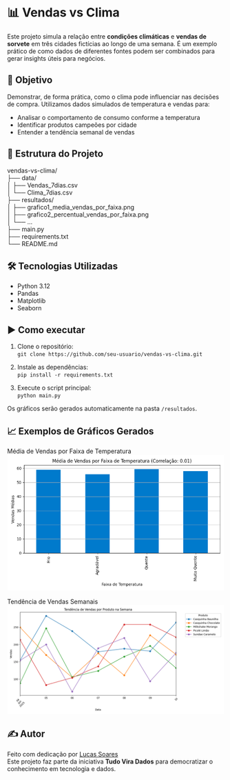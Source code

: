 # 📊 Vendas vs Clima

Este projeto simula a relação entre **condições climáticas** e **vendas de sorvete** em três cidades fictícias ao longo de uma semana. É um exemplo prático de como dados de diferentes fontes podem ser combinados para gerar insights úteis para negócios.

## 🧠 Objetivo

Demonstrar, de forma prática, como o clima pode influenciar nas decisões de compra. Utilizamos dados simulados de temperatura e vendas para:

- Analisar o comportamento de consumo conforme a temperatura  
- Identificar produtos campeões por cidade  
- Entender a tendência semanal de vendas  

## 📁 Estrutura do Projeto

vendas-vs-clima/  
├── data/  
│   ├── Vendas_7dias.csv  
│   └── Clima_7dias.csv  
├── resultados/  
│   ├── grafico1_media_vendas_por_faixa.png  
│   ├── grafico2_percentual_vendas_por_faixa.png  
│   └── ...  
├── main.py  
├── requirements.txt  
└── README.md  

## 🛠️ Tecnologias Utilizadas

- Python 3.12  
- Pandas  
- Matplotlib  
- Seaborn  

## ▶️ Como executar

1. Clone o repositório:  
`git clone https://github.com/seu-usuario/vendas-vs-clima.git`

2. Instale as dependências:  
`pip install -r requirements.txt`

3. Execute o script principal:  
`python main.py`

Os gráficos serão gerados automaticamente na pasta `/resultados`.

## 📈 Exemplos de Gráficos Gerados

Média de Vendas por Faixa de Temperatura  
![Gráfico 1](./resultados/grafico1_media_vendas_por_faixa.png)

Tendência de Vendas Semanais  
![Gráfico 6](./resultados/grafico5_tendencia_vendas_semana.png)

## ✍️ Autor

Feito com dedicação por [Lucas Soares](https://www.linkedin.com/in/seu-usuario)  
Este projeto faz parte da iniciativa **Tudo Vira Dados** para democratizar o conhecimento em tecnologia e dados.
